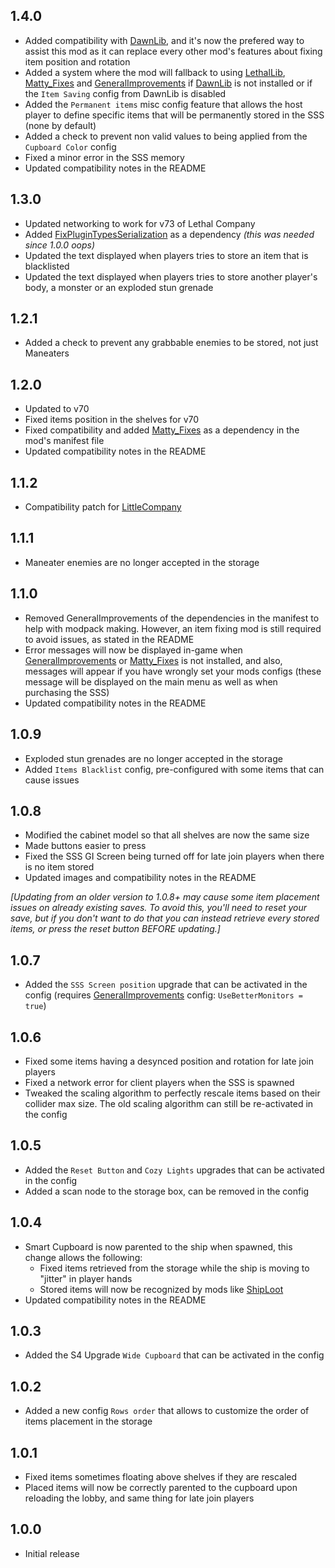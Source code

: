 ## 1.4.0
- Added compatibility with [DawnLib](https://thunderstore.io/c/lethal-company/p/TeamXiaolan/DawnLib/), and it's now the prefered way to assist this mod as it can replace every other mod's features about fixing item position and rotation
- Added a system where the mod will fallback to using [LethalLib](https://thunderstore.io/c/lethal-company/p/Evaisa/LethalLib/), [Matty_Fixes](https://thunderstore.io/c/lethal-company/p/mattymatty/Matty_Fixes/) and [GeneralImprovements](https://thunderstore.io/c/lethal-company/p/ShaosilGaming/GeneralImprovements/) if [DawnLib](https://thunderstore.io/c/lethal-company/p/TeamXiaolan/DawnLib/) is not installed or if the `Item Saving` config from DawnLib is disabled
- Added the `Permanent items` misc config feature that allows the host player to define specific items that will be permanently stored in the SSS (none by default)
- Added a check to prevent non valid values to being applied from the `Cupboard Color` config
- Fixed a minor error in the SSS memory
- Updated compatibility notes in the README

## 1.3.0
- Updated networking to work for v73 of Lethal Company
- Added [FixPluginTypesSerialization](https://thunderstore.io/c/lethal-company/p/Evaisa/FixPluginTypesSerialization/) as a dependency *(this was needed since 1.0.0 oops)*
- Updated the text displayed when players tries to store an item that is blacklisted
- Updated the text displayed when players tries to store another player's body, a monster or an exploded stun grenade

## 1.2.1
- Added a check to prevent any grabbable enemies to be stored, not just Maneaters

## 1.2.0
- Updated to v70
- Fixed items position in the shelves for v70
- Fixed compatibility and added [Matty_Fixes](https://thunderstore.io/c/lethal-company/p/mattymatty/Matty_Fixes/) as a dependency in the mod's manifest file
- Updated compatibility notes in the README

## 1.1.2
- Compatibility patch for [LittleCompany](https://thunderstore.io/c/lethal-company/p/Toybox/LittleCompany/)

## 1.1.1
- Maneater enemies are no longer accepted in the storage

## 1.1.0
- Removed GeneralImprovements of the dependencies in the manifest to help with modpack making. However, an item fixing mod is still required to avoid issues, as stated in the README
- Error messages will now be displayed in-game when [GeneralImprovements](https://thunderstore.io/c/lethal-company/p/ShaosilGaming/GeneralImprovements/) or [Matty_Fixes](https://thunderstore.io/c/lethal-company/p/mattymatty/Matty_Fixes/) is not installed, and also, messages will appear if you have wrongly set your mods configs (these message will be displayed on the main menu as well as when purchasing the SSS)
- Updated compatibility notes in the README

## 1.0.9
- Exploded stun grenades are no longer accepted in the storage
- Added `Items Blacklist` config, pre-configured with some items that can cause issues

## 1.0.8
- Modified the cabinet model so that all shelves are now the same size
- Made buttons easier to press
- Fixed the SSS GI Screen being turned off for late join players when there is no item stored
- Updated images and compatibility notes in the README

*[Updating from an older version to 1.0.8+ may cause some item placement issues on already existing saves. To avoid this, you'll need to reset your save, but if you don't want to do that you can instead retrieve every stored items, or press the reset button BEFORE updating.]*

## 1.0.7
- Added the `SSS Screen position` upgrade that can be activated in the config (requires [GeneralImprovements](https://thunderstore.io/c/lethal-company/p/ShaosilGaming/GeneralImprovements/) config: `UseBetterMonitors = true`)

## 1.0.6
- Fixed some items having a desynced position and rotation for late join players
- Fixed a network error for client players when the SSS is spawned
- Tweaked the scaling algorithm to perfectly rescale items based on their collider max size. The old scaling algorithm can still be re-activated in the config

## 1.0.5
- Added the `Reset Button` and `Cozy Lights` upgrades that can be activated in the config
- Added a scan node to the storage box, can be removed in the config

## 1.0.4
- Smart Cupboard is now parented to the ship when spawned, this change allows the following:
    - Fixed items retrieved from the storage while the ship is moving to "jitter" in player hands
    - Stored items will now be recognized by mods like [ShipLoot](https://thunderstore.io/c/lethal-company/p/tinyhoot/ShipLoot/)
- Updated compatibility notes in the README

## 1.0.3
- Added the S4 Upgrade `Wide Cupboard` that can be activated in the config

## 1.0.2
- Added a new config `Rows order` that allows to customize the order of items placement in the storage

## 1.0.1
- Fixed items sometimes floating above shelves if they are rescaled
- Placed items will now be correctly parented to the cupboard upon reloading the lobby, and same thing for late join players

## 1.0.0
- Initial release